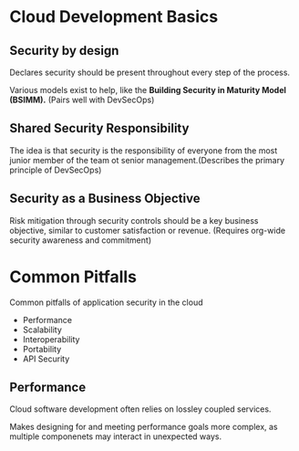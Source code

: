 # Cloud Development Basics

## Security by design

Declares security should be present throughout every step of the process. 

Various models exist to help, like the **Building Security in Maturity Model (BSIMM).** (Pairs well with DevSecOps)

## Shared Security Responsibility 

The idea is that security is the responsibility of everyone from the most junior member of the team ot senior management.(Describes the primary principle of DevSecOps)

## Security as a Business Objective

Risk mitigation through security controls should be a key business objective, similar to customer satisfaction or revenue. (Requires org-wide security awareness and commitment)

# Common Pitfalls

Common pitfalls of application security in the cloud

- Performance
- Scalability
- Interoperability
- Portability
- API Security

## Performance

Cloud software development often relies on lossley coupled services. 

Makes designing for and meeting performance goals more complex, as multiple componenets may interact in unexpected ways. 